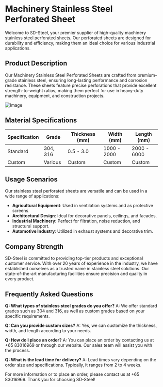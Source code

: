 # Machinery Stainless Steel Perforated Sheet

Welcome to SD-Steel, your premier supplier of high-quality machinery stainless steel perforated sheets. Our perforated sheets are designed for durability and efficiency, making them an ideal choice for various industrial applications.

## Product Description

Our Machinery Stainless Steel Perforated Sheets are crafted from premium-grade stainless steel, ensuring long-lasting performance and corrosion resistance. These sheets feature precise perforations that provide excellent strength-to-weight ratios, making them perfect for use in heavy-duty machinery, equipment, and construction projects.

![Image](https://github.com/user-attachments/assets/2567258e-e124-4816-932d-1809bd27ef0b)

## Material Specifications

| Specification | Grade     | Thickness (mm) | Width (mm) | Length (mm) |
|---------------|-----------|----------------|------------|-------------|
| Standard      | 304, 316  | 0.5 - 3.0      | 1000 - 2000| 2000 - 6000 |
| Custom        | Various   | Custom         | Custom     | Custom      |

## Usage Scenarios

Our stainless steel perforated sheets are versatile and can be used in a wide range of applications:
- **Agricultural Equipment**: Used in ventilation systems and as protective screens.
- **Architectural Design**: Ideal for decorative panels, ceilings, and facades.
- **Industrial Machinery**: Perfect for filtration, noise reduction, and structural support.
- **Automotive Industry**: Utilized in exhaust systems and decorative trim.

## Company Strength

SD-Steel is committed to providing top-tier products and exceptional customer service. With over 20 years of experience in the industry, we have established ourselves as a trusted name in stainless steel solutions. Our state-of-the-art manufacturing facilities ensure precision and quality in every product.

## Frequently Asked Questions

**Q: What types of stainless steel grades do you offer?**
A: We offer standard grades such as 304 and 316, as well as custom grades based on your specific requirements.

**Q: Can you provide custom sizes?**
A: Yes, we can customize the thickness, width, and length according to your needs.

**Q: How do I place an order?**
A: You can place an order by contacting us at +65 83016969 or through our website. Our sales team will assist you with the process.

**Q: What is the lead time for delivery?**
A: Lead times vary depending on the order size and specifications. Typically, it ranges from 2 to 4 weeks.

For more information or to place an order, please contact us at +65 83016969. Thank you for choosing SD-Steel!
